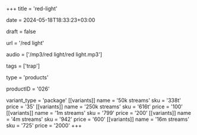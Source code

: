 +++
title = 'red-light'

date = 2024-05-18T18:33:23+03:00

draft = false

url = '/red light'

audio = ['/mp3/red light/red light.mp3']

tags = ['trap']

type = 'products'

productID = '026'

variant_type = 'package'
[[variants]]
name = '50k streams'
sku = '338t'
price = '35'
[[variants]]
name = '250k streams'
sku = '616t'
price = '100'
[[variants]]
name = '1m streams'
sku = '799'
price = '200'
[[variants]]
name = '4m streams'
sku = '942'
price = '600'
[[variants]]
name = '16m streams'
sku = '725'
price = '2000'
+++
